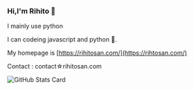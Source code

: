 ### Hi,I'm Rihito 👋

I mainly use python

I can codeing javascript and python 📝.

My homepage is [https://rihitosan.com/](https://rihtosan.com/)

Contact : contact☆rihitosan.com

![GitHub Stats Card](https://github-readme-stats.vercel.app/api?username=rihitosan)
